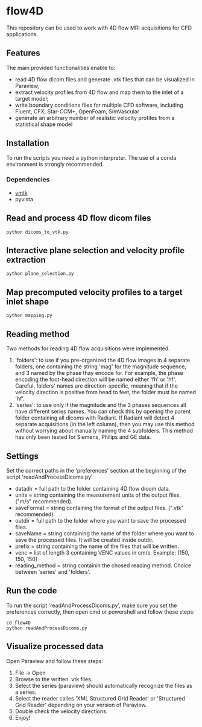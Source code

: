 # flow4D
This repository can be used to work with 4D flow MRI acquisitions for CFD applications. <br/>

## Features
The main provided functionalities enable to: 
- read 4D flow dicom files and generate .vtk files that can be visualized in Paraview;
- extract velocity profiles from 4D flow and map them to the inlet of a target model;
- write boundary conditions files for multiple CFD software, including Fluent, CFX, Star-CCM+, OpenFoam, SimVascular
- generate an arbitrary number of realistic velocity profiles from a statistical shape model

## Installation
To run the scripts you need a python interpreter. The use of a conda environment is 
strongly recommended. 

### Dependencies
- [vmtk](https://github.com/conda-forge/vmtk-feedstock)
- pyvista


## Read and process 4D flow dicom files
```
python dicoms_to_vtk.py
```

## Interactive plane selection and velocity profile extraction
```
python plane_selection.py
```

## Map precomputed velocity profiles to a target inlet shape
```
python mapping.py
```


## Reading method
Two methods for reading 4D flow acquisitions were implemented.<br/>
1. 'folders': to use if you pre-organized the 4D flow images in 4 separate folders, one containing the string 'mag' 
for the magnitude sequence, and 3 named by the phase thay encode for. For example, the phase encoding the foot-head 
direction will be named either 'fh' or 'hf'. Careful, folders' names are direction-specific, meaning that if the velocity
direction is positive from head to feet, the folder must be named 'hf'.
2. 'series': to use only if the magnitude and the 3 phases sequences all have different series names. You can check this
by opening the parent folder containing all dicoms with Radiant. If Radiant will detect 4 separate acquisitions (in the
left column), then you may use this method without worrying about manually naming the 4 subfolders. 
This method has only been tested for Siemens, Philips and GE data.

## Settings
Set the correct paths in the 'preferences' section at the beginning of the script 'readAndProcessDicoms.py'<br/>
* datadir = full path to the folder containing 4D flow dicom data.
* units = string containing the measurement units of the output files. ("m/s" recommended).
* saveFormat = string containing the format of the output files. (".vtk" recommended)
* outdir = full path to the folder where you want to save the processed files.
* saveName = string containing the name of the folder where you want to save the processed files. It will be created inside outdir.
* prefix = string containing the name of the files that will be written.
* venc = list of length 3 containing VENC values in cm/s. Example: [150, 150, 150]
* reading_method = string containin the chosed reading method. Choice between 'series' and 'folders'.


## Run the code
To run the script 'readAndProcessDicoms.py', make sure you set the preferences correctly, then open cmd or powershell and follow these steps:
```
cd flow4D
python readAndProcessDicoms.py
```

## Visualize processed data
Open Paraview and follow these steps:
1. File -> Open
2. Browse to the written .vtk files.
3. Select the series (paraview) should automatically recognize the files as a series.
4. Select the reader calles 'XML Structured Grid Reader' or 'Structured Grid Reader' depending on your version of Paraview.
5. Double check the velocity directions.
6. Enjoy!
